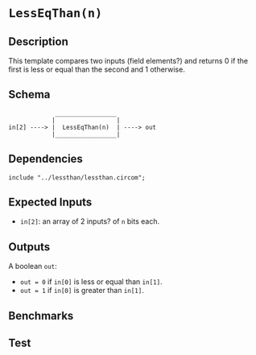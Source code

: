 # `LessEqThan(n)` 

## Description

This template compares two inputs (field elements?) and returns 0 if the first is less or equal than the second and 1 otherwise.

## Schema

```
             _________________     
            |                 |
in[2] ----> |  LessEqThan(n)  | ----> out
            |_________________|     
```

## Dependencies

```
include "../lessthan/lessthan.circom";
``` 

## Expected Inputs

-  `in[2]`: an array of 2 inputs? of `n` bits each.

## Outputs

A boolean `out`:
- `out = 0` if `in[0]` is less or equal than `in[1]`.
- `out = 1` if `in[0]` is greater than `in[1]`.

## Benchmarks 

## Test
